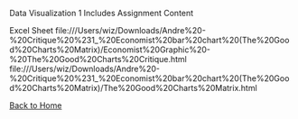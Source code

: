 Data Visualization 1
Includes Assignment Content

Excel Sheet
file:///Users/wiz/Downloads/Andre%20-%20Critique%20%231_%20Economist%20bar%20chart%20(The%20Good%20Charts%20Matrix)/Economist%20Graphic%20-%20The%20Good%20Charts%20Critique.html
file:///Users/wiz/Downloads/Andre%20-%20Critique%20%231_%20Economist%20bar%20chart%20(The%20Good%20Charts%20Matrix)/The%20Good%20Charts%20Matrix.html

[Back to Home](/README.md)
